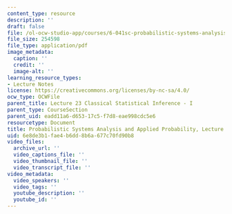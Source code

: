 ```yaml
---
content_type: resource
description: ''
draft: false
file: /ol-ocw-studio-app/courses/6-041sc-probabilistic-systems-analysis-and-applied-probability-fall-2013/6e8de3b1fae4b6dd8b6a677c70fd90b8_MIT6_041SCF13_L23.pdf
file_size: 254598
file_type: application/pdf
image_metadata:
  caption: ''
  credit: ''
  image-alt: ''
learning_resource_types:
- Lecture Notes
license: https://creativecommons.org/licenses/by-nc-sa/4.0/
ocw_type: OCWFile
parent_title: Lecture 23 Classical Statistical Inference - I
parent_type: CourseSection
parent_uid: eadd11a6-d653-17c5-f7d8-eae998cdc5e6
resourcetype: Document
title: Probabilistic Systems Analysis and Applied Probability, Lecture 23
uid: 6e8de3b1-fae4-b6dd-8b6a-677c70fd90b8
video_files:
  archive_url: ''
  video_captions_file: ''
  video_thumbnail_file: ''
  video_transcript_file: ''
video_metadata:
  video_speakers: ''
  video_tags: ''
  youtube_description: ''
  youtube_id: ''
---
```

